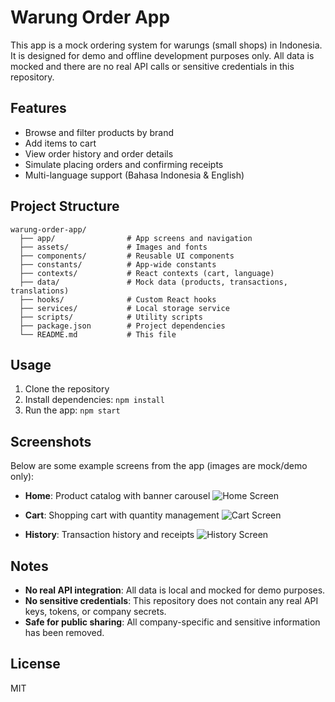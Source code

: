 # Warung Order App

This app is a mock ordering system for warungs (small shops) in Indonesia. It is designed for demo and offline development purposes only. All data is mocked and there are no real API calls or sensitive credentials in this repository.

## Features
- Browse and filter products by brand
- Add items to cart
- View order history and order details
- Simulate placing orders and confirming receipts
- Multi-language support (Bahasa Indonesia & English)

## Project Structure

```
warung-order-app/
  ├── app/                # App screens and navigation
  ├── assets/             # Images and fonts
  ├── components/         # Reusable UI components
  ├── constants/          # App-wide constants
  ├── contexts/           # React contexts (cart, language)
  ├── data/               # Mock data (products, transactions, translations)
  ├── hooks/              # Custom React hooks
  ├── services/           # Local storage service
  ├── scripts/            # Utility scripts
  ├── package.json        # Project dependencies
  └── README.md           # This file
```

## Usage

1. Clone the repository
2. Install dependencies: `npm install`
3. Run the app: `npm start`

## Screenshots

Below are some example screens from the app (images are mock/demo only):

- **Home**: Product catalog with banner carousel
  ![Home Screen](docs/images/home-screen.png)

- **Cart**: Shopping cart with quantity management
  ![Cart Screen](docs/images/cart-screen.png)

- **History**: Transaction history and receipts
  ![History Screen](docs/images/history-screen.png)

## Notes
- **No real API integration**: All data is local and mocked for demo purposes.
- **No sensitive credentials**: This repository does not contain any real API keys, tokens, or company secrets.
- **Safe for public sharing**: All company-specific and sensitive information has been removed.

## License
MIT
